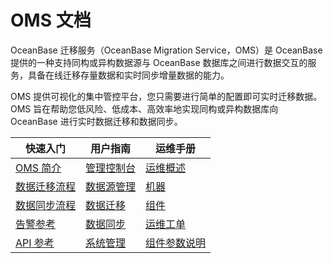# OMS 文档

OceanBase 迁移服务（OceanBase Migration Service，OMS）是 OceanBase 提供的一种支持同构或异构数据源与 OceanBase 数据库之间进行数据交互的服务，具备在线迁移存量数据和实时同步增量数据的能力。

OMS 提供可视化的集中管控平台，您只需要进行简单的配置即可实时迁移数据。OMS 旨在帮助您低风险、低成本、高效率地实现同构或异构数据库向 OceanBase 进行实时数据迁移和数据同步。

|                         快速入门                          |                         用户指南                         |                         运维手册                          |
|-------------------------------------------------------|------------------------------------------------------|-------------------------------------------------------|
| [OMS 简介](2.product-introduction/1.what-is-oceanbase-migration-service.md) | [管理控制台](5.oms-console/1.log-on-to-the-oms-console.md)| [运维概述](9.o-m-manual/1.o-m-overview.md)   |
| [数据迁移流程](3.quick-start/1.data-migration-process.md)| [数据源管理](8.create-and-manage-data-sources/2.manage-data-sources/2.view-data-source-information.md) | [机器](9.o-m-manual/3.server/1.view-server-information.md)   |
| [数据同步流程](3.quick-start/2.data-synchronization-process.md) | [数据迁移](6.data-migration/1.data-migration-overview.md)  | [组件](9.o-m-manual/4.components/1.store/1.create-a-store.md)  |
| [告警参考](12.reference-guide/3.alarm-reference/1.oms-host-down.md)   | [数据同步](7.data-synchronization/1.data-synchronization-overview.md)| [运维工单](9.o-m-manual/5.o-m-tickets/1.view-details-of-an-o-m-ticket.md) |
|[API 参考](12.reference-guide/1.api-reference/1.api-overview.md)|[系统管理](10.system-management/1.user-management.md)| [组件参数说明](11.o-m-guide/9.checker-parameters.md) |
